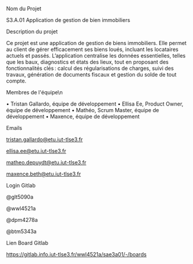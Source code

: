 Nom du Projet

S3.A.01 Application de gestion de bien immobiliers

Description du projet

Ce projet est une application de gestion de biens immobiliers. Elle permet au client de gérer efficacement ses biens loués, incluant les locataires actuels et passés. L’application centralise les données essentielles, telles que les baux, diagnostics et états des lieux, tout en proposant des fonctionnalités clés : calcul des régularisations de charges, suivi des travaux, génération de documents fiscaux et gestion du solde de tout compte.

Membres de l'équipe\n

•	Tristan Gallardo, équipe de développement 
•	Ellisa Ee, Product Owner, équipe de développement
•	Mathéo, Scrum Master, équipe de développement
•	Maxence, équipe de développement

Emails 

tristan.gallardo@etu.iut-tlse3.fr

ellisa.ee@etu.iut-tlse3.fr

matheo.depuydt@etu.iut-tlse3.fr

maxence.beth@etu.iut-tlse3.fr

Login Gitlab

@glt5090a

@wwl4521a

@dpm4278a

@btm5343a

Lien Board Gitlab

https://gitlab.info.iut-tlse3.fr/wwl4521a/sae3a01/-/boards









